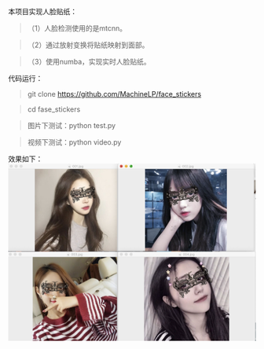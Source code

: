 
本项目实现人脸贴纸：
>（1）人脸检测使用的是mtcnn。

>（2）通过放射变换将贴纸映射到面部。

>（3）使用numba，实现实时人脸贴纸。

代码运行：
> git clone https://github.com/MachineLP/face_stickers

> cd fase_stickers

> 图片下测试：python test.py

> 视频下测试：python video.py




效果如下：
  ![show](./res.png)
